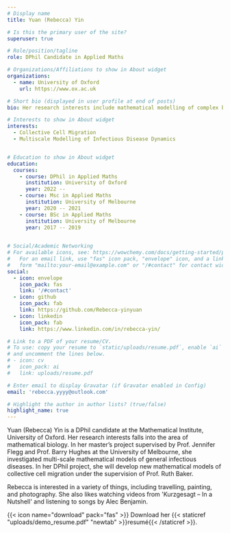 ```yaml
---
# Display name
title: Yuan (Rebecca) Yin

# Is this the primary user of the site?
superuser: true

# Role/position/tagline
role: DPhil Candidate in Applied Maths

# Organizations/Affiliations to show in About widget
organizations:
  - name: University of Oxford
    url: https://www.ox.ac.uk

# Short bio (displayed in user profile at end of posts)
bio: Her research interests include mathematical modelling of complex biology systems.

# Interests to show in About widget
interests:
  - Collective Cell Migration
  - Multiscale Modelling of Infectious Disease Dynamics


# Education to show in About widget
education:
  courses:
    - course: DPhil in Applied Maths
      institution: University of Oxford
      year: 2022 --
    - course: Msc in Applied Maths
      institution: University of Melbourne
      year: 2020 -- 2021
    - course: BSc in Applied Maths
      institution: University of Melbourne
      year: 2017 -- 2019
      

# Social/Academic Networking
# For available icons, see: https://wowchemy.com/docs/getting-started/page-builder/#icons
#   For an email link, use "fas" icon pack, "envelope" icon, and a link in the
#   form "mailto:your-email@example.com" or "/#contact" for contact widget.
social:
  - icon: envelope
    icon_pack: fas
    link: '/#contact'
  - icon: github
    icon_pack: fab
    link: https://github.com/Rebecca-yinyuan
  - icon: linkedin
    icon_pack: fab
    link: https://www.linkedin.com/in/rebecca-yin/

# Link to a PDF of your resume/CV.
# To use: copy your resume to `static/uploads/resume.pdf`, enable `ai` icons in `params.toml`,
# and uncomment the lines below.
# - icon: cv
#   icon_pack: ai
#   link: uploads/resume.pdf

# Enter email to display Gravatar (if Gravatar enabled in Config)
email: 'rebecca.yyyy@outlook.com'

# Highlight the author in author lists? (true/false)
highlight_name: true
---
```


Yuan (Rebecca) Yin is a DPhil candidate at the Mathematical Institute, University of Oxford. Her research interests falls into the area of mathematical biology. In her master’s project supervised by Prof. Jennifer Flegg and Prof. Barry Hughes at the University of Melbourne, she investigated multi-scale mathematical models of general infectious diseases. In her DPhil project, she will develop new mathematical models of collective cell migration under the supervision of Prof. Ruth Baker. 

Rebecca is interested in a variety of things, including travelling, painting, and photography. She also likes watching videos from 'Kurzgesagt – In a Nutshell' and listening to songs by Alec Benjamin. 





{{< icon name="download" pack="fas" >}} Download her {{< staticref "uploads/demo_resume.pdf" "newtab" >}}resumé{{< /staticref >}}.
